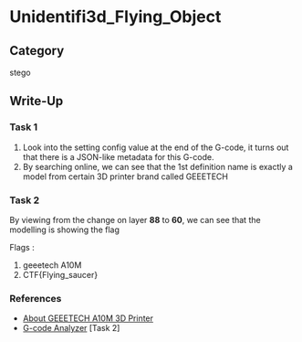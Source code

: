 # Unidentifi3d_Flying_Object

## Category

stego

## Write-Up

### Task 1

1. Look into the setting config value at the end of the G-code, it turns out that there is a JSON-like metadata for this G-code.
2. By searching online, we can see that the 1st definition name is exactly a model from certain 3D printer brand called GEEETECH

### Task 2

By viewing from the change on layer __88__ to __60__, we can see that the modelling is showing the flag

Flags :

1. geeetech A10M
2. CTF{Flying_saucer}

### References

- [About GEEETECH A10M 3D Printer](https://www.geeetech.com/a10m-mix-color-3d-printer-p-1114.html)
- [G-code Analyzer](https://www.gcodeanalyser.com/) [Task 2]
